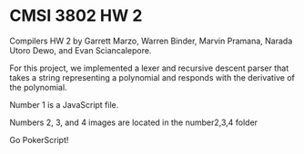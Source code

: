 # CMSI 3802 HW 2
Compilers HW 2 by Garrett Marzo, Warren Binder, Marvin Pramana, Narada Utoro Dewo, and Evan Sciancalepore.

For this project, we implemented a lexer and recursive descent parser that takes a string representing a polynomial and responds with the derivative of the polynomial.

Number 1 is a JavaScript file.

Numbers 2, 3, and 4 images are located in the number2,3,4 folder

Go PokerScript!
